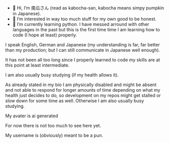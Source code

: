 - 🦎️ Hi, I’m 南瓜さん (read as kabocha-san, kabocha means simpy pumpkin in Japanese). 
- 👀 I’m interested in way too much stuff for my own good to be honest.
- 🌱 I’m currently learning python. I have messed arround with other languages in the past but this is the first time time I am learning how to code (I hope at least) properly.

I speak English, German and Japanese (my understanding is far, far better than my production; but I can still communicate in Japanese well enough).

It  has not been all too long since I properly learned to code my skills are at this point at least intermediate.

I am also usually busy studying (if my health allows it).

As already stated in my bio I am physically disabled and might be absent and not able to respond for longer amounts of time depending on what my health just decides to do, so development on my repos might get stalled or slow down for some time as well. Otherwise I am also usually busy studying.

My avater is ai generated

For now there is not too much to see here yet.

My username is (obviously) meant to be a pun.

<!---
Kabocha-san/Kabocha-san is a ✨ special ✨ repository because its `README.md` (this file) appears on your GitHub profile.
You can click the Preview link to take a look at your changes.
--->
